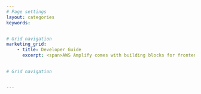 ```yaml
---
# Page settings
layout: categories
keywords:


# Grid navigation
marketing_grid:
    - title: Developer Guide
      excerpt: <span>AWS Amplify comes with building blocks for frontend and mobile developers to interact with the Cloud. You can mix and match the categories below as needed.</span>

      
# Grid navigation


---
```

